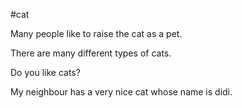 #cat

Many people like to raise the cat as a pet.

There are many different types of cats.

Do you like cats?

My neighbour has a very nice cat whose name is didi.


